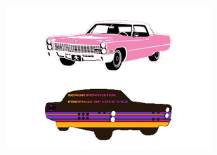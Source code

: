 ![SAO](https://github.com/raulperdomo/Caddy_SAO/blob/26ea6b4ae64a978223882584d6b897692cd87f58/SVGs/1967_cadillac_deville%20FINAL_REFERENCE_IMAGE.jpg)
